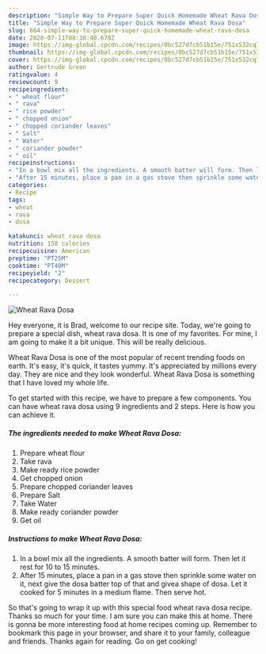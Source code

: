 ```yaml
---
description: "Simple Way to Prepare Super Quick Homemade Wheat Rava Dosa"
title: "Simple Way to Prepare Super Quick Homemade Wheat Rava Dosa"
slug: 664-simple-way-to-prepare-super-quick-homemade-wheat-rava-dosa
date: 2020-07-11T08:38:48.678Z
image: https://img-global.cpcdn.com/recipes/0bc527d7cb51b15e/751x532cq70/wheat-rava-dosa-recipe-main-photo.jpg
thumbnail: https://img-global.cpcdn.com/recipes/0bc527d7cb51b15e/751x532cq70/wheat-rava-dosa-recipe-main-photo.jpg
cover: https://img-global.cpcdn.com/recipes/0bc527d7cb51b15e/751x532cq70/wheat-rava-dosa-recipe-main-photo.jpg
author: Gertrude Green
ratingvalue: 4
reviewcount: 9
recipeingredient:
- " wheat flour"
- " rava"
- " rice powder"
- " chopped onion"
- " chopped coriander leaves"
- " Salt"
- " Water"
- " coriander powder"
- " oil"
recipeinstructions:
- "In a bowl mix all the ingredients. A smooth batter will form. Then let it rest for 10 to 15 minutes."
- "After 15 minutes, place a pan in a gas stove then sprinkle some water on it, next give the dosa batter top of that and givea shape of dosa. Let it cooked for 5 minutes in a medium flame. Then serve hot."
categories:
- Recipe
tags:
- wheat
- rava
- dosa

katakunci: wheat rava dosa 
nutrition: 158 calories
recipecuisine: American
preptime: "PT25M"
cooktime: "PT40M"
recipeyield: "2"
recipecategory: Dessert

---
```



![Wheat Rava Dosa](https://img-global.cpcdn.com/recipes/0bc527d7cb51b15e/751x532cq70/wheat-rava-dosa-recipe-main-photo.jpg)

Hey everyone, it is Brad, welcome to our recipe site. Today, we're going to prepare a special dish, wheat rava dosa. It is one of my favorites. For mine, I am going to make it a bit unique. This will be really delicious.



Wheat Rava Dosa is one of the most popular of recent trending foods on earth. It's easy, it's quick, it tastes yummy. It's appreciated by millions every day. They are nice and they look wonderful. Wheat Rava Dosa is something that I have loved my whole life.


To get started with this recipe, we have to prepare a few components. You can have wheat rava dosa using 9 ingredients and 2 steps. Here is how you can achieve it.

<!--inarticleads1-->

##### The ingredients needed to make Wheat Rava Dosa:

1. Prepare  wheat flour
1. Take  rava
1. Make ready  rice powder
1. Get  chopped onion
1. Prepare  chopped coriander leaves
1. Prepare  Salt
1. Take  Water
1. Make ready  coriander powder
1. Get  oil




<!--inarticleads2-->

##### Instructions to make Wheat Rava Dosa:

1. In a bowl mix all the ingredients. A smooth batter will form. Then let it rest for 10 to 15 minutes.
1. After 15 minutes, place a pan in a gas stove then sprinkle some water on it, next give the dosa batter top of that and givea shape of dosa. Let it cooked for 5 minutes in a medium flame. Then serve hot.




So that's going to wrap it up with this special food wheat rava dosa recipe. Thanks so much for your time. I am sure you can make this at home. There is gonna be more interesting food at home recipes coming up. Remember to bookmark this page in your browser, and share it to your family, colleague and friends. Thanks again for reading. Go on get cooking!
